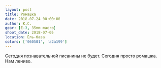 ```yaml
---
layout: post
title: Ромашка
date: 2018-07-24 00:00:00
author: К.С.
gear: [E-3, 35mm macro]
shoot_date: 2018-07-05
location: Ёль-база
colors: ['060501', 'a2a199']
---
```

Сегодня познавательной писанины не будет. Сегодня просто ромашка. Нам лениво.
